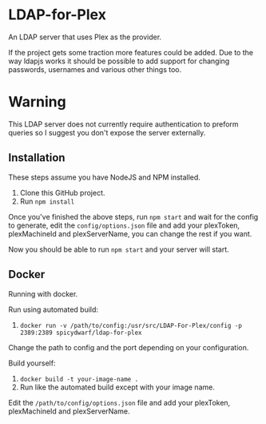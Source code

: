 # LDAP-for-Plex
An LDAP server that uses Plex as the provider.

If the project gets some traction more features could be added. Due to the way ldapjs works it should be possible to add support for changing passwords, usernames and various other things too.

# Warning
This LDAP server does not currently require authentication to preform queries so I suggest you don't expose the server externally.

## Installation
These steps assume you have NodeJS and NPM installed.

1. Clone this GitHub project.
2. Run `npm install`

Once you've finished the above steps, run `npm start` and wait for the config to generate, edit the `config/options.json` file and add your plexToken, plexMachineId and plexServerName, you can change the rest if you want.

Now you should be able to run `npm start` and your server will start.

## Docker
Running with docker.

Run using automated build:
1. `docker run -v /path/to/config:/usr/src/LDAP-For-Plex/config -p 2389:2389 spicydwarf/ldap-for-plex`

Change the path to config and the port depending on your configuration.

Build yourself:
1. `docker build -t your-image-name .`
2. Run like the automated build except with your image name.

Edit the `/path/to/config/options.json` file and add your plexToken, plexMachineId and plexServerName.